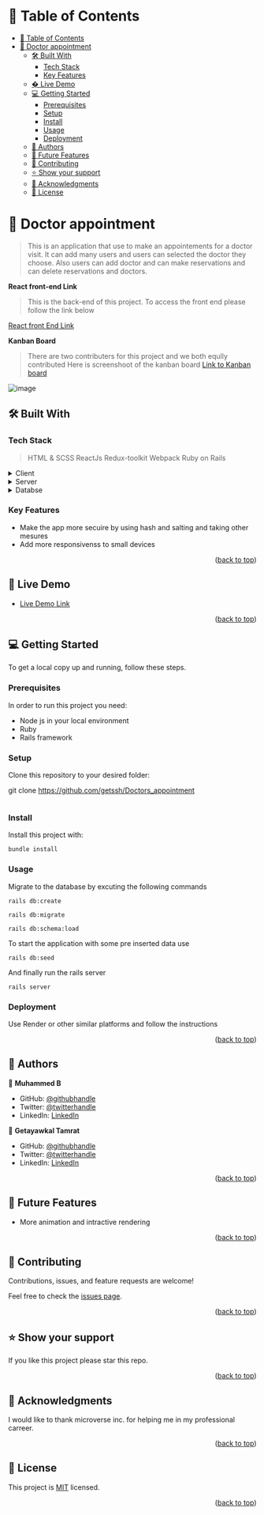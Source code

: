<a id="readme-top"></a>

# 📗 Table of Contents

- [📗 Table of Contents](#-table-of-contents)
- [📖 Doctor appointment ](#-doctor-appointment-)
  - [🛠 Built With ](#-built-with-)
    - [Tech Stack ](#tech-stack-)
    - [Key Features ](#key-features-)
  - [� Live Demo ](#-live-demo-)
  - [💻 Getting Started ](#-getting-started-)
    - [Prerequisites](#prerequisites)
    - [Setup](#setup)
    - [Install](#install)
    - [Usage](#usage)
    - [Deployment](#deployment)
  - [👥 Authors ](#-authors-)
  - [🔭 Future Features ](#-future-features-)
  - [🤝 Contributing ](#-contributing-)
  - [⭐️ Show your support ](#️-show-your-support-)
  - [🙏 Acknowledgments ](#-acknowledgments-)
  - [📝 License ](#-license-)

<!-- PROJECT DESCRIPTION -->

# 📖 Doctor appointment <a id="about-project"></a>

> This is an application that use to make an appointements for a doctor visit. It can add many users and users can selected the doctor they choose. Also users can add doctor and can make reservations and can delete reservations and doctors.

**React front-end Link**
> This is the back-end of this project. To access the front end please follow the link below
>
<a href="https://github.com/muhammedb8826/doctor-appointment-frontend">React front End Link</a>

**Kanban Board**
> There are two contributers for this project and we both eqully contributed
> Here is screenshoot of the kanban board
> <a href='https://github.com/users/getssh/projects/2'>Link to Kanban board</a>
>

![image](https://github.com/getssh/Doctors_appointment/assets/77828236/f66f50b2-ec8e-473c-a456-419fa2c0c1d1)

## 🛠 Built With <a id="built-with"></a>

### Tech Stack <a id="tech-stack"></a>

> HTML & SCSS
> ReactJs
> Redux-toolkit
> Webpack
> Ruby on Rails

<details>
  <summary>Client</summary>
  <ul>
    <li><a href="#">ReactJs</a></li>
  </ul>
</details>

<details>
  <summary>Server</summary>
  <ul>
    <li><a href="#">Ruby on Rails</a></li>
    <li><a href="#">redux</a></li>
  </ul>
</details>

<details>
  <summary>Databse</summary>
  <ul>
    <li><a href="#">Postgresql</a></li>
  </ul>
</details>

<!-- Features -->

### Key Features <a id="key-features"></a>

- Make the app more secuire by using hash and salting and taking other mesures
- Add more responsivenss to small devices

<p align="right">(<a href="#readme-top">back to top</a>)</p>

<!-- LIVE DEMO -->

## 🚀 Live Demo <a id="live-demo"></a>


- <a href="https://doc-appointment-n7zf.onrender.com/">Live Demo Link</a>


<p align="right">(<a href="#readme-top">back to top</a>)</p>

<!-- GETTING STARTED -->

## 💻 Getting Started <a name="getting-started"></a>

To get a local copy up and running, follow these steps.

### Prerequisites

In order to run this project you need:

- Node js in your local environment
- Ruby
- Rails framework

### Setup

Clone this repository to your desired folder:

git clone https://github.com/getssh/Doctors_appointment

``` cd Doctors_appointment
```

### Install

Install this project with:
```
bundle install

```

### Usage

Migrate to the database by excuting the following commands

```
rails db:create

rails db:migrate

rails db:schema:load

```
To start the application with some pre inserted data use

```
rails db:seed

```
And finally run the rails server

```
rails server

```
### Deployment

Use Render or other similar platforms and follow the instructions

<p align="right">(<a href="#readme-top">back to top</a>)</p>

<!-- AUTHORS -->

## 👥 Authors <a id="authors"></a>

👤 **Muhammed B**

- GitHub: [@githubhandle](https://github.com/muhammedb8826)
- Twitter: [@twitterhandle](https://twitter.com/muhammedb8826)
- LinkedIn: [LinkedIn](https://www.linkedin.com/in/muhammedb8826/)

👤 **Getayawkal Tamrat**

- GitHub: [@githubhandle](https://github.com/getssh)
- Twitter: [@twitterhandle](https://twitter.com/GetayawkalT)
- LinkedIn: [LinkedIn](https://www.linkedin.com/in/getayawkal-tamrat/)

<p align="right">(<a href="#readme-top">back to top</a>)</p>

<!-- FUTURE FEATURES -->

## 🔭 Future Features <a id="future-features"></a>


- More animation and intractive  rendering

<p align="right">(<a href="#readme-top">back to top</a>)</p>

<!-- CONTRIBUTING -->

## 🤝 Contributing <a id="contributing"></a>

Contributions, issues, and feature  requests are welcome!

Feel free to check the [issues page](https://github.com/getssh/Doctors_appointment/issues/).

<p align="right">(<a href="#readme-top">back to top</a>)</p>

<!-- SUPPORT -->

## ⭐️ Show your support <a id="support"></a>

If you like this project please star this repo.

<p align="right">(<a href="#readme-top">back to top</a>)</p>

<!-- ACKNOWLEDGEMENTS -->

## 🙏 Acknowledgments <a id="acknowledgements"></a>

I would like to thank microverse inc. for helping me in my professional carreer. 

<p align="right">(<a href="#readme-top">back to top</a>)</p>

<!-- LICENSE -->

## 📝 License <a id="license"></a>

This project is [MIT](./LICENSE) licensed.

<p align="right">(<a href="#readme-top">back to top</a>)</p>
